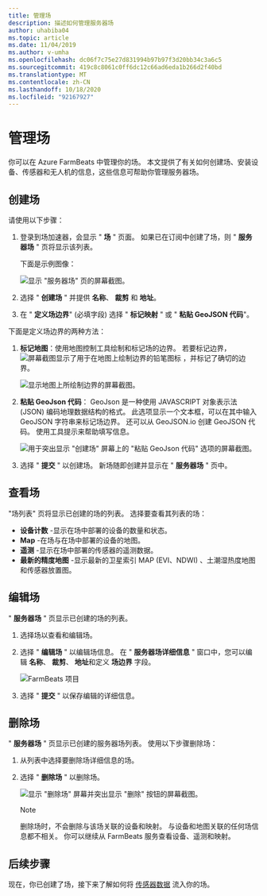 ```yaml
---
title: 管理场
description: 描述如何管理服务器场
author: uhabiba04
ms.topic: article
ms.date: 11/04/2019
ms.author: v-umha
ms.openlocfilehash: dc06f7c75e27d831994b97b97f3d20bb34c3a6c5
ms.sourcegitcommit: 419c8c8061c0ff6dc12c66ad6eda1b266d2f40bd
ms.translationtype: MT
ms.contentlocale: zh-CN
ms.lasthandoff: 10/18/2020
ms.locfileid: "92167927"
---
```

# <a name="manage-farms"></a>管理场

你可以在 Azure FarmBeats 中管理你的场。 本文提供了有关如何创建场、安装设备、传感器和无人机的信息，这些信息可帮助你管理服务器场。

## <a name="create-farms"></a>创建场

请使用以下步骤：

1. 登录到场加速器，会显示 " **场** " 页面。
    如果已在订阅中创建了场，则 " **服务器场** " 页将显示该列表。

    下面是示例图像：

    ![显示 "服务器场" 页的屏幕截图。](./media/create-farms-in-azure-farmbeats/create-farm-main-page-1.png)


2. 选择 " **创建场** " 并提供 **名称**、 **裁剪** 和 **地址**。
3. 在 " **定义场边界**" (必填字段) 选择 " **标记映射** " 或 " **粘贴 GeoJSON 代码**"。

下面是定义场边界的两种方法：

1. **标记地图**：使用地图控制工具绘制和标记场的边界。 若要标记边界，  ![ 屏幕截图显示了用于在地图上绘制边界的铅笔图标 ](./media/create-farms-in-azure-farmbeats/pencil-icon-1.png) ，并标记了确切的边界。

    ![显示地图上所绘制边界的屏幕截图。](./media/create-farms-in-azure-farmbeats/create-farm-mark-on-map-1.png)

2. **粘贴 GeoJson 代码**： GeoJson 是一种使用 JAVASCRIPT 对象表示法 (JSON) 编码地理数据结构的格式。 此选项显示一个文本框，可以在其中输入 GeoJSON 字符串来标记场边界。 还可以从 GeoJSON.io 创建 GeoJSON 代码。
使用工具提示来帮助填写信息。

    ![用于突出显示 "创建场" 屏幕上的 "粘贴 GeoJson 代码" 选项的屏幕截图。](./media/create-farms-in-azure-farmbeats/create-new-farm-1.png)

3.  选择 " **提交** " 以创建场。 新场随即创建并显示在 " **服务器场** " 页中。

## <a name="view-farm"></a>查看场

"场列表" 页将显示已创建的场的列表。 选择要查看其列表的场：

 - **设备计数** -显示在场中部署的设备的数量和状态。
 - **Map** -在场与在场中部署的设备的地图。
 - **遥测** -显示在场中部署的传感器的遥测数据。
 - **最新的精度地图** -显示最新的卫星索引 MAP (EVI、NDWI) 、土潮湿热度地图和传感器放置图。

## <a name="edit-farm"></a>编辑场

" **服务器场** " 页显示已创建的场的列表。

1.  选择场以查看和编辑场。
2.  选择 " **编辑场** " 以编辑场信息。 在 " **服务器场详细信息** " 窗口中，您可以编辑 **名称**、 **裁剪**、 **地址**和定义 **场边界** 字段。

    ![FarmBeats 项目](./media/create-farms-in-azure-farmbeats/edit-farm-1.png)

3. 选择 " **提交** " 以保存编辑的详细信息。

## <a name="delete-farm"></a>删除场

" **服务器场** " 页显示已创建的服务器场列表。 使用以下步骤删除场：

1.  从列表中选择要删除场详细信息的场。
2.  选择 " **删除场** " 以删除场。

    ![显示 "删除场" 屏幕并突出显示 "删除" 按钮的屏幕截图。](./media/create-farms-in-azure-farmbeats/delete-farm-1.png)

    > [!NOTE]
    > 删除场时，不会删除与该场关联的设备和映射。 与设备和地图关联的任何场信息都不相关。 你可以继续从 FarmBeats 服务查看设备、遥测和映射。


## <a name="next-steps"></a>后续步骤

现在，你已创建了场，接下来了解如何将 [传感器数据](get-sensor-data-from-sensor-partner.md) 流入你的场。
